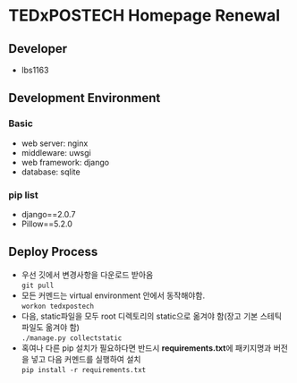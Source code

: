 # TEDxPOSTECH Homepage Renewal

## Developer
* lbs1163

## Development Environment
### Basic
* web server: nginx
* middleware: uwsgi
* web framework: django
* database: sqlite

### pip list
* django==2.0.7
* Pillow==5.2.0

## Deploy Process
* 우선 깃에서 변경사항을 다운로드 받아옴  
`git pull`  
* 모든 커멘드는 virtual environment 안에서 동작해야함.  
`workon tedxpostech`  
* 다음, static파일을 모두 root 디렉토리의 static으로 옮겨야 함(장고 기본 스테틱 파일도 옮겨야 함)  
`./manage.py collectstatic`  
* 혹여나 다른 pip 설치가 필요하다면 반드시 **requirements.txt**에 패키지명과 버전을 넣고 다음 커멘드를 실행하여 설치  
`pip install -r requirements.txt`